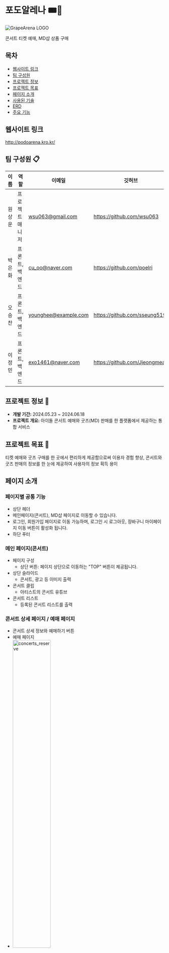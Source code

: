 # 포도알레나 🎟️🍇

![GrapeArena LOGO](./GRAPEARENA_LOGO.png)

 콘서트 티켓 예매, MD샵 상품 구매

## 목차
- [웹사이트 링크](#웹사이트-링크)
- [팀 구성원](#팀-구성원-)
- [프로젝트 정보](#프로젝트-정보-)
- [프로젝트 목표](#프로젝트-목표-)
- [페이지 소개](#페이지-소개)
- [사용된 기술](#사용된-기술-)
- [ERD](#erd)
- [주요 기능](#주요-기능-)

## 웹사이트 링크
http://podoarena.kro.kr/

 
## 팀 구성원 📋

| 이름   | 역할            | 이메일                   | 깃허브 |
|--------|-----------------|--------------------------|----------------|
| 원상운 | 프로젝트 매니저 | wsu063@gmail.com      | https://github.com/wsu063  |
| 박은화 | 프론트, 백엔드 | cu_oo@naver.com     | https://github.com/poelri |
| 오승찬 | 프론트, 백엔드 | younghee@example.com     | https://github.com/sseung519 |
| 이정민 | 프론트, 백엔드 | exo1461@naver.com | https://github.com/Jjeongmean |

## 프로젝트 정보 📃
- **개발 기간:** 2024.05.23 ~ 2024.06.18
- **프로젝트 개요:** 아이돌 콘서트 예매와 굿즈(MD) 판매를 한 플랫폼에서 제공하는 통합 서비스

## 프로젝트 목표 🎯

티켓 예매와 굿즈 구매를 한 곳에서 편리하게 제공함으로써 이용자 경험 향상, 콘서트와 굿즈 판매의 정보를 한 눈에 제공하여 사용자의 정보 획득 용이

## 페이지 소개

### 페이지별 공통 기능
- 상단 헤더
 - 메인페이지(콘서트), MD샵 페이지로 이동할 수 있습니다.
 - 로그인, 회원가입 페이지로 이동 가능하며, 로그인 시 로그아웃, 장바구니 마이페이지 이동 버튼이 활성화 됩니다.
- 하단 푸터

### 메인 페이지(콘서트)
- 페이지 구성
  - 상단 버튼: 페이지 상단으로 이동하는 "TOP" 버튼이 제공됩니다.
- 상단 슬라이드
  - 콘서트, 광고 등 이미지 출력
- 콘서트 클립
  - 아티스트의 콘서트 유튜브
- 콘서트 리스트
  - 등록된 콘서트 리스트를 출력
    
### 콘서트 상세 페이지 / 예매 페이지
- 콘서트 상세 정보와 예매하기 버튼
- 예매 페이지
- <img src="./concerts_reserve.gif" alt="concerts_reserve" style="width:50%;">

### MD 페이지
- 상단 슬라이드
  - 굿즈 광고 배너
- 굿즈 리스트
  - 굿즈 카테고리별 분류
  - <img src="./goods_filter.gif" alt="goods_filter" style="width:50%;">
  - 굿즈 이름 검색
  - 굿즈 리스트 출력(상품 20개씩 출력)
  - 페이징 처리

### MD 상세 페이지
- 페이지 구성
  - 상단 버튼: 페이지 상단으로 이동하는 "TOP" 버튼이 제공됩니다.
- 상품 정보
  - 상품 이미지: 대표 상품 이미지가 표시됩니다.
  - 상품 정보: 상품 이름과 가격이 표시됩니다. 무료배송 여부도 함께 표시됩니다.
  - 상품 수량 선택: 수량을 선택할 수 있는 인터페이스가 제공되며, 최대 구매 가능 수량이 표시됩니다.
- 구매 옵션
  - 장바구니 추가 및 구매: 사용자가 로그인 상태에 따라 "장바구니 추가"와 "바로 구매" 버튼이 제공됩니다.
  - 로그인하지 않은 경우: "장바구니 추가" 버튼이 비활성화 상태로 표시됩니다.
  - 로그인한 경우: "바로 구매" 버튼과 함께 "장바구니 추가" 버튼이 활성화 상태로 표시됩니다.
- 상품 설명 탭
  - 상품 설명: 상품의 세부 정보와 이미지가 포함된 탭이 제공됩니다.
- 기타 기능
  - 판매 공지: 상품의 판매 관련 정보가 포함된 공지사항이 표시됩니다.
- 스크롤 버튼: 페이지 스크롤 시 상단으로 이동할 수 있는 버튼이 제공됩니다.
- 스크립트 및 자원
- 자바스크립트 및 CSS: 페이지에 필요한 자바스크립트 파일 및 CSS 스타일이 로드되어 상호작용 및 스타일링이 구현됩니다.

### 로그인/회원가입/아이디 찾기/비밀번호 찾기/회원정보 수정 페이지
- 로그인 페이지
 - 아이디와 패스워드를 올바르게 입력하면 로그인이 가능합니다.
 - 아이디 정보를 쿠키에 저장하여 다음 로그인 시, 로그인 했던 아이디가 자동 입력됩니다.
 - 존재하지 않는 아이디와 올바르지 않은 패스워드 입력 시 안내 문구를 보여줍니다.
 - 아이디 찾기/ 비밀번호 찾기/ 회원가입 페이지로 이동 가능합니다.

- 회원가입 페이지
  - 회원정보(이름, 이메일, 패스워드, 주소, 전화번호)를 입력할 수 있습니다.
  - 이미 등록된 이메일과 번호는 중복으로 입력할 수 없습니다.
  - 회원 정보 설정
   - 이름
   - 이메일: email@email.com 형식 확인
   - 비밀번호: 8~16자 알파벳 대,소문자, 특수문자 포함
   - 주소: 카카오 주소 라이브러리 이용하여 도로명 주소, 번지 주소로 검색 하여 등록
     
- 아이디 찾기/비밀번호 찾기(재설정) 페이지
  - 가입 시, 입력한 이름, 전화번호로 아이디를 찾을 수 있습니다.
  - 가입 시, 입력한 이메일, 전화번호로 비밀번호를 재설정 할 수 있습니다.

- 회원정보 수정 페이지
  - 비밀번호를 재입력하여 인증 후 비밀번호, 주소 수정 가능
  - 회원탈퇴 버튼을 누르면 팝업창에 한번더 '탈퇴' 메시지를 입력 후 탈퇴 확인창 확인 후 탈퇴 가능합니다.
 
### 콘서트 예매내역/ 굿즈 주문내역 페이지
- 페이지 구성
  - 제목: "콘서트 예매내역"이라는 제목이 화면 상단에 표시됩니다.
- 예매내역 테이블
  - 테이블: 예매된 콘서트의 목록이 테이블 형태로 나타납니다.
  - 테이블 헤더: 예매번호, 콘서트 이름, 공연장 이름, 공연 시간, 공연 좌석, 예매 취소 버튼의 열이 표시됩니다.
  - 데이터 출력: Thymeleaf의 조건부 블록을 사용하여, 예약된 좌석 정보가 있는 경우에만 해당 정보가 표시됩니다.
         각 예약된 좌석에 대해 예매번호, 콘서트 이름, 공연장 이름, 공연 시간, 공연 좌석이 테이블에 출력됩니다.
         예매 취소 버튼은 해당 예매를 취소하는 기능을 제공합니다.
- 예매 취소 기능
  - 예매 취소 버튼: 각 예매된 좌석에는 예매 취소를 위한 버튼이 포함됩니다.
      - 버튼을 클릭하면 JavaScript 함수 deleteReserveSeat(reserveSeatId)가 호출됩니다.
      - 사용자는 버튼을 클릭한 후 확인을 누르면 예매를 취소할 지 물어보는 알림창이 표시됩니다.
      - 확인을 선택하면 AJAX를 통해 해당 예매 좌석을 서버에서 삭제하고 페이지를 새로고침하여 업데이트합니다.
      - 만약 로그인 되어 있지 않은 경우, AJAX 요청이 실패하고 사용자는 로그인 페이지로 리디렉션됩니다.
- CSRF 보안
  - CSRF 토큰: 페이지 로드 시 메타 태그에 포함된 CSRF 토큰과 헤더를 AJAX 요청에서 사용하여 보안을 강화합니다.

### 관리자 페이지
- 페이지 구성
   - 제목
      - 페이지 상단에 표시
   - 테이블 구성
      - 리스트를 테이블 형태로 출력합니다.
      - 테이블 헤더 : 번호, 이름, 수정, 취소 버튼의 열로 표시됩니다.
   - 테이블 출력
      - Thymeleaf의 조건부 블록을 사용하여 해당 조건이 충족할때만 해당 정보가 표시됩니다.
   - 삭제 기능
      - 휴지통 아이콘을 클릭하면 취소할 지를 묻는 알림참이 표시됩니다,.
   - CSRF 보안
      - 페이지 로드 시 메타 태그에 포함된 CSRF 토큰을 AJAX 요청의 헤더에 포함하여 보안을 강화합니다.
      - 이를 통해 CSRF 공격으로부터 보호됩니다.

## 사용된 기술 📚

### 백엔드 

- **Java** 
- **Spring Data JPA(Hibernate)** 
- **Spring Boot** 
- **Spring Security** 
- **MySQL DB** 

### 프론트엔드

- **Thymeleaf** 
- **Bootstrap** 
- **JavaScript** 
- **JQuery**
- **HTML, CSS** 

### 보안

- **CSRF Protection**

## ERD

<details>

<summary>ERD</summary>

![GrapeArena ERD](./GRAPEARENA_ERD.png)

</details>

## 주요 기능 ✨

- **콘서트 티켓 예매:** 콘서트 티켓을 예매 후 DB에 저장합니다.
- **MD 샵:** 좋아하는 아티스트와 이벤트 관련 상품을 탐색하고 구매할 수 있습니다.
- **안전한 거래:** CSRF토큰을 이용 해 보안을 위해 한번 더 체크.


